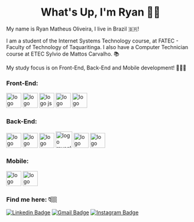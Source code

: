 <h1 align="center">What's Up, I'm Ryan 👋🏼</h1>

<p>My name is Ryan Matheus Oliveira, I live in Brazil 🇧🇷!</p>

<p>I am a student of the Internet Systems Technology course, at FATEC - Faculty of Technology of Taquaritinga. I also have a Computer Technician course at ETEC Sylvio de Mattos Carvalho. 📚</p>

<p>My study focus is on Front-End, Back-End and Mobile development! 👨🏻‍💻</p>

<h3>Front-End:</h3>
<img display="inline-block" width="40" src="https://cdn.icon-icons.com/icons2/2107/PNG/128/file_type_html_icon_130541.png" alt="logo html">
<img display="inline-block" width="40" src="https://cdn.icon-icons.com/icons2/2107/PNG/128/file_type_css_icon_130661.png" alt="logo css">
<img display="inline-block" width="40" src="https://cdn.icon-icons.com/icons2/2107/PNG/128/file_type_js_official_icon_130509.png" alt="logo js">
<img display="inline-block" width="40" src="https://cdn.icon-icons.com/icons2/2107/PNG/128/file_type_vue_icon_130078.png" alt="logo vue">
<img display="inline-block" width="40" src="https://cdn.icon-icons.com/icons2/2415/PNG/128/bootstrap_plain_logo_icon_146619.png" alt="logo bootstrap">

<h3>Back-End:</h3>
<img display="inline-block" width="40" src="https://cdn.icon-icons.com/icons2/2415/PNG/128/java_original_logo_icon_146458.png" alt="logo java">
<img display="inline-block" width="40" src="https://cdn.icon-icons.com/icons2/2107/PNG/128/file_type_php_icon_130266.png" alt="logo php">
<img display="inline-block" width="40" src="https://cdn.icon-icons.com/icons2/2107/PNG/128/file_type_node_icon_130301.png" alt="logo node">
<img display="inline-block" width="44" src="https://cdn.icon-icons.com/icons2/2415/PNG/128/mysql_original_wordmark_logo_icon_146417.png" alt="logo mysql">
<img display="inline-block" width="40" src="https://cdn.icon-icons.com/icons2/2107/PNG/128/file_type_mongo_icon_130383.png" alt="logo mongo">
<img display="inline-block" width="40" src="https://img.icons8.com/color/452/microsoft-sql-server.png" alt="logo sqlsqerver">

<h3>Mobile:</h3>
<img width="40" src="https://cdn.icon-icons.com/icons2/2415/PNG/128/java_original_logo_icon_146458.png" alt="logo java">
<img width="40" src="https://cdn.icon-icons.com/icons2/2415/PNG/128/react_original_logo_icon_146374.png" alt="logo reactnative">

<h3>Find me here: 👇🏼</h3>

[![Linkedin Badge](https://img.shields.io/badge/-LinkedIn-blue?style=flat-square&logo=Linkedin&logoColor=white&link=https://www.linkedin.com/in/ryanmatheus/)](https://www.linkedin.com/in/ryanmatheus/) [![Gmail Badge](https://img.shields.io/badge/-Gmail-red?style=flat-square&logo=Gmail&logoColor=white&link=mailto:oryan424@gmail.com)](mailto:oryan424@gmail.com) [![Instagram Badge](https://img.shields.io/badge/-Instagram-violet?style=flat-square&logo=Instagram&logoColor=white&link=https://www.instagram.com/isryanmatheus/)](https://www.instagram.com/isryanmatheus/) 
